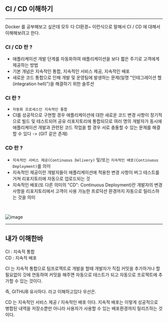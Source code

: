 ## CI / CD 이해하기
--- 
Docker 를 공부해보고 싶은데 모두 다 CI환경~ 이런식으로 말해서 
CI / CD 에 대해서 이해해보려고 한다.

### CI / CD 란 ?

- 애플리케이션 개발 단계를 자동화하여 애플리케이션을 보다 짧은 주기로 고객에게 제공하는 방법
- 기본 개념은 지속적인 통합, 지속적인 서비스 제공, 지속적인 배포
- 새로운 코드 통합으로 인해 개발 및 운영팀에 발생하는 문제(일명 "인테그레이션 헬(integration hell)")을 해결하기 위한 솔루션

### CI 란 ?
- ```자동화 프로세스인 지속적인 통합```
- CI를 성공적으로 구현할 경우 애플리케이션에 대한 새로운 코드 변경 사항이 정기적으로 빌드 및 테스트되어 공유 리포지토리에 통합되므로 여러 명의 개발자가 동시에 애플리케이션 개발과 관련된 코드 작업을 할 경우 서로 충돌할 수 있는 문제를 해결할 수 있다 -> (GIT 같은 존재)
  
### CD 란 ?
- ```지속적인 서비스 제공(Continuous Delivery)``` 및/또는 ```지속적인 배포(Continuous Deployment)```를 의미
- 지속적인 제공이란 개발자들이 애플리케이션에 적용한 변경 사항이 버그 테스트를 거쳐 리포지토리에 자동으로 업로드되는 것
- 지속적인 배포(또 다른 의미의 "CD": Continuous Deployment)란 개발자의 변경 사항을 리포지토리에서 고객이 사용 가능한 프로덕션 환경까지 자동으로 릴리스하는 것을 의미

<br>

![image](https://user-images.githubusercontent.com/67787525/181028279-1b9ed28c-f287-4b1d-ad28-6b29736a241a.png)

---

## 내가 이해한바

CI : 지속적 통합
<br>
CD : 지속적 배포

CI 는 지속적 통합으로 팀프로젝트로 개발을 할때 개발자가 직접 커밋을 추가하거나 할 필요없이 깃에 연동하여 커밋을 해주면 자동으로 테스트가 되고 자동으로 프로젝트에 추가할 수 있는 것이다.

즉, GITHUB 유사하다. 라고 이해하고있다 우선은.

CD 는 지속적인 서비스 제공 / 지속적인 배포 이다. 
지속적 배포는 이렇게 성공적으로 병합된 내역을 저장소뿐만 아니라 사용자가 사용할 수 있는 배포환경까지 릴리즈하는 것 이다.

